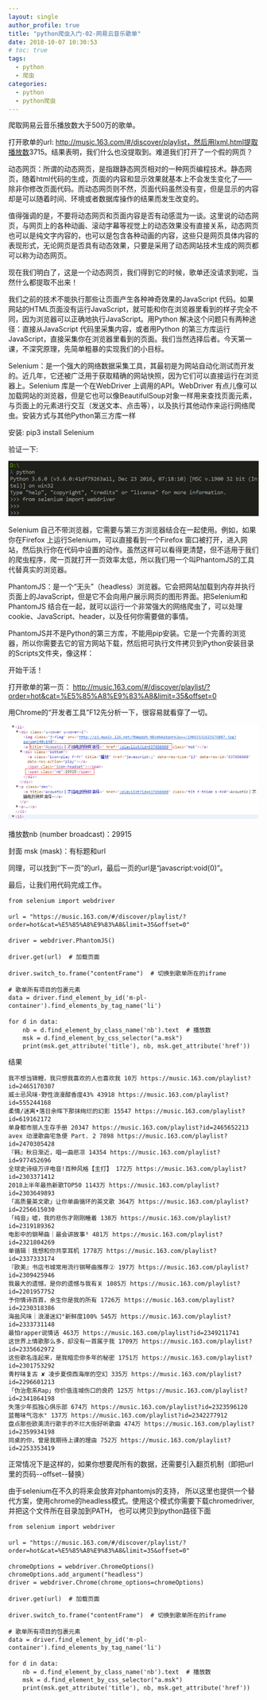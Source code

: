 ```yaml
---
layout: single
author_profile: true
title: "python爬虫入门-02-网易云音乐歌单"
date: 2018-10-07 10:30:53
# toc: true
tags:
  - python
  - 爬虫
categories:
  - python
  - python爬虫
---
```



爬取网易云音乐播放数大于500万的歌单。

打开歌单的url: http://music.163.com/#/discover/playlist，然后用lxml.html提取播放数<span class="nb">3715</span>。结果表明，我们什么也没提取到。难道我们打开了一个假的网页？

动态网页：所谓的动态网页，是指跟静态网页相对的一种网页编程技术。静态网页，随着html代码的生成，页面的内容和显示效果就基本上不会发生变化了——除非你修改页面代码。而动态网页则不然，页面代码虽然没有变，但是显示的内容却是可以随着时间、环境或者数据库操作的结果而发生改变的。

值得强调的是，不要将动态网页和页面内容是否有动感混为一谈。这里说的动态网页，与网页上的各种动画、滚动字幕等视觉上的动态效果没有直接关系，动态网页也可以是纯文字内容的，也可以是包含各种动画的内容，这些只是网页具体内容的表现形式，无论网页是否具有动态效果，只要是采用了动态网站技术生成的网页都可以称为动态网页。

现在我们明白了，这是一个动态网页，我们得到它的时候，歌单还没请求到呢，当然什么都提取不出来！

我们之前的技术不能执行那些让页面产生各种神奇效果的JavaScript 代码。如果网站的HTML页面没有运行JavaScript，就可能和你在浏览器里看到的样子完全不同，因为浏览器可以正确地执行JavaScript。用Python 解决这个问题只有两种途径：直接从JavaScript 代码里采集内容，或者用Python 的第三方库运行JavaScript，直接采集你在浏览器里看到的页面。我们当然选择后者。今天第一课，不深究原理，先简单粗暴的实现我们的小目标。

Selenium：是一个强大的网络数据采集工具，其最初是为网站自动化测试而开发的。近几年，它还被广泛用于获取精确的网站快照，因为它们可以直接运行在浏览器上。Selenium 库是一个在WebDriver 上调用的API。WebDriver 有点儿像可以加载网站的浏览器，但是它也可以像BeautifulSoup对象一样用来查找页面元素，与页面上的元素进行交互（发送文本、点击等），以及执行其他动作来运行网络爬虫。安装方式与其他Python第三方库一样

安装: pip3 install Selenium

验证一下:

![](/assets/images/spider/spider02.png)

Selenium 自己不带浏览器，它需要与第三方浏览器结合在一起使用。例如，如果你在Firefox 上运行Selenium，可以直接看到一个Firefox 窗口被打开，进入网站，然后执行你在代码中设置的动作。虽然这样可以看得更清楚，但不适用于我们的爬虫程序，爬一页就打开一页效率太低，所以我们用一个叫PhantomJS的工具代替真实的浏览器。

PhantomJS：是一个“无头”（headless）浏览器。它会把网站加载到内存并执行页面上的JavaScript，但是它不会向用户展示网页的图形界面。把Selenium和PhantomJS 结合在一起，就可以运行一个非常强大的网络爬虫了，可以处理cookie、JavaScript、header，以及任何你需要做的事情。

PhantomJS并不是Python的第三方库，不能用pip安装。它是一个完善的浏览器，所以你需要去它的官方网站下载，然后把可执行文件拷贝到Python安装目录的Scripts文件夹，像这样：

开始干活！

打开歌单的第一页：  http://music.163.com/#/discover/playlist/?order=hot&cat=%E5%85%A8%E9%83%A8&limit=35&offset=0

用Chrome的“开发者工具”F12先分析一下，很容易就看穿了一切。

![](/assets/images/spider/spider03.png)

播放数nb (number broadcast)：29915

封面 msk (mask)：有标题和url

同理，可以找到“下一页”的url，最后一页的url是“javascript:void(0)”。

最后，让我们用代码完成工作。

```
from selenium import webdriver

url = "https://music.163.com/#/discover/playlist/?order=hot&cat=%E5%85%A8%E9%83%A8&limit=35&offset=0"

driver = webdriver.PhantomJS()

driver.get(url)  # 加载页面

driver.switch_to.frame("contentFrame")  # 切换到歌单所在的iframe

# 歌单所有项目的包裹元素
data = driver.find_element_by_id('m-pl-container').find_elements_by_tag_name('li')

for d in data:
    nb = d.find_element_by_class_name('nb').text  # 播放数
    msk = d.find_element_by_css_selector("a.msk")
    print(msk.get_attribute('title'), nb, msk.get_attribute('href'))
```

结果

```
我不想当锦鲤，我只想我喜欢的人也喜欢我 10万 https://music.163.com/playlist?id=2465170307
威士忌风味·野性浪漫醇香度43% 43918 https://music.163.com/playlist?id=555244168
柔情/迷离•落日余晖下那抹绚烂的幻影 15547 https://music.163.com/playlist?id=619162172
单身都市丽人生存手册 20347 https://music.163.com/playlist?id=2465652213
avex 动漫歌曲宅急便 Part. 2 7898 https://music.163.com/playlist?id=2470305428
『韩』秋日渐近，唱一曲悲凉 14354 https://music.163.com/playlist?id=977452696
全球史诗级万评电音!百种风格【主打】 172万 https://music.163.com/playlist?id=2303371412
2018上半年最热新歌TOP50 1143万 https://music.163.com/playlist?id=2303649893
「高质量英文歌」让你单曲循环的英文歌 364万 https://music.163.com/playlist?id=2256615030
「纯音」嘘，我的悲伤才刚刚睡着 138万 https://music.163.com/playlist?id=2319189362
电影中的钢琴曲｜最会讲故事³ 481万 https://music.163.com/playlist?id=2321804269
单循辑｜我想和你共享耳机 1778万 https://music.163.com/playlist?id=2337333174
『欧美』书店书城常用流行钢琴曲推荐② 197万 https://music.163.com/playlist?id=2309425946
我最大的遗憾，是你的遗憾与我有关 1085万 https://music.163.com/playlist?id=2201957752
予你情诗百首，余生你是我的所有 1726万 https://music.163.com/playlist?id=2230318386
海盐风味｜浪漫迷幻°新鲜度100% 545万 https://music.163.com/playlist?id=2333731148
最怕rapper说情话 463万 https://music.163.com/playlist?id=2349211741
这世界上情歌那么多，却没有一首属于我 1709万 https://music.163.com/playlist?id=2335662972
这些歌名连起来，是我暗恋你多年的秘密 1751万 https://music.163.com/playlist?id=2301753292
青柠味复古 ✘ 凌步夏傍西海岸的空幻 335万 https://music.163.com/playlist?id=2296601213
「伪治愈系Rap」你价值连城伤口的良药 125万 https://music.163.com/playlist?id=2341864198
失落少年孤独心俱乐部 674万 https://music.163.com/playlist?id=2323596120
蓝莓味气泡水° 137万 https://music.163.com/playlist?id=2342277912
盘点那些欧美流行歌手的不烂大街好听歌曲 474万 https://music.163.com/playlist?id=2359934198
同桌的你，曾是我期待上课的理由 752万 https://music.163.com/playlist?id=2253353419
```


正常情况下是这样的，如果你想要爬所有的数据，还需要引入翻页机制（即把url里的页码--offset--替换）

由于selenium在不久的将来会放弃对phantomjs的支持， 所以这里也提供一个替代方案，使用chrome的headless模式。使用这个模式你需要下载chromedriver, 并把这个文件所在目录加到PATH， 也可以拷贝到python路径下面

```
from selenium import webdriver

url = "https://music.163.com/#/discover/playlist/?order=hot&cat=%E5%85%A8%E9%83%A8&limit=35&offset=0"

chromeOptions = webdriver.ChromeOptions()
chromeOptions.add_argument("headless")
driver = webdriver.Chrome(chrome_options=chromeOptions)

driver.get(url)  # 加载页面

driver.switch_to.frame("contentFrame")  # 切换到歌单所在的iframe

# 歌单所有项目的包裹元素
data = driver.find_element_by_id('m-pl-container').find_elements_by_tag_name('li')

for d in data:
    nb = d.find_element_by_class_name('nb').text  # 播放数
    msk = d.find_element_by_css_selector("a.msk")
    print(msk.get_attribute('title'), nb, msk.get_attribute('href'))
```